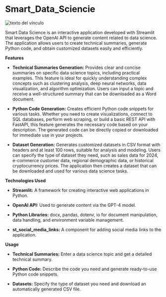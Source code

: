 # Smart_Data_Sciencie

![texto del vínculo](https://encrypted-tbn0.gstatic.com/images?q=tbn:ANd9GcTfvqOBuGhM2zO2Xn0Tn29WFzTRJgKaa8Yx3Q&s)

Smart Data Science is an interactive application developed with Streamlit that leverages the OpenAI API to generate content related to data science. The application allows users to create technical summaries, generate Python code, and obtain customized datasets easily and efficiently.


**Features**

- **Technical Summaries Generation:** Provides clear and concise summaries on specific data science topics, including practical examples. This feature is ideal for quickly understanding complex concepts such as clustering analysis, deep neural networks, data visualization, and algorithm optimization. Users can input a topic and receive a well-structured summary that can be downloaded as a Word document.

- **Python Code Generation:** Creates efficient Python code snippets for various tasks. Whether you need to create visualizations, connect to SQL databases, perform web scraping, or build a basic REST API with FastAPI, this feature generates the necessary code based on your description. The generated code can be directly copied or downloaded for immediate use in your projects.

- **Dataset Generation:** Generates customized datasets in CSV format with headers and at least 100 rows, suitable for analysis and modeling. Users can specify the type of dataset they need, such as sales data for 2024, e-commerce customer data, regional demographic data, or historical cryptocurrency prices. The application then creates a dataset that can be downloaded and used for various data science tasks.

**Technologies Used**

- **Streamlit:** A framework for creating interactive web applications in Python.

- **OpenAI API:** Used to generate content via the GPT-4 model.

- **Python Libraries:** docx, pandas, dotenv, io for document manipulation, data handling, and environment variable management.

- **st_social_media_links:** A component for adding social media links to the application.

**Usage**

- **Technical Summaries:** Enter a data science topic and get a detailed technical summary.

- **Python Code:** Describe the code you need and generate ready-to-use Python code snippets.
  
- **Datasets:** Specify the type of dataset you need and download an automatically generated CSV file.


